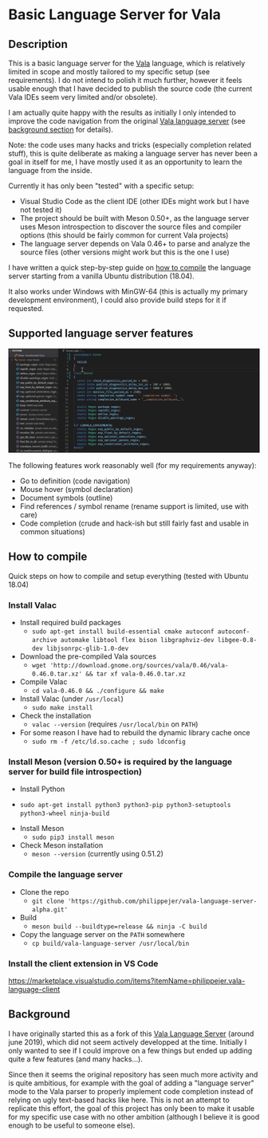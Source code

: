 # Basic Language Server for Vala

## Description

This is a basic language server for the [Vala](https://wiki.gnome.org/Projects/Vala) language, which is relatively limited in scope and mostly tailored to my specific setup (see requirements). I do not intend to polish it much further, however it feels usable enough that I have decided to publish the source code (the current Vala IDEs seem very limited and/or obsolete).

I am actually quite happy with the results as initially I only intended to improve the code navigation from the original [Vala language server](https://github.com/benwaffle/vala-language-server) (see [background section](#background) for details).

Note: the code uses many hacks and tricks (especially completion related stuff), this is quite deliberate as making a language server has never been a goal in itself for me, I have mostly used it as an opportunity to learn the language from the inside.

Currently it has only been "tested" with a specific setup:

- Visual Studio Code as the client IDE (other IDEs might work but I have not tested it)
- The project should be built with Meson 0.50+, as the language server uses Meson introspection to discover the source files and compiler options (this should be fairly common for current Vala projects)
- The language server depends on Vala 0.46+ to parse and analyze the source files (other versions might work but this is the one I use)

I have written a quick step-by-step guide on [how to compile](#how-to-compile) the language server starting from a vanilla Ubuntu distribution (18.04).

It also works under Windows with MinGW-64 (this is actually my primary development environment), I could also provide build steps for it if requested.

## Supported language server features

![Demo](https://github.com/philippejer/vala-language-client-alpha/raw/master/images/demo.gif?raw=true)

The following features work reasonably well (for my requirements anyway):

* Go to definition (code navigation)
* Mouse hover (symbol declaration)
* Document symbols (outline)
* Find references / symbol rename (rename support is limited, use with care)
* Code completion (crude and hack-ish but still fairly fast and usable in common situations)

## How to compile

Quick steps on how to compile and setup everything (tested with Ubuntu 18.04)

### Install Valac

* Install required build packages
  - `sudo apt-get install build-essential cmake autoconf autoconf-archive automake libtool flex bison libgraphviz-dev libgee-0.8-dev libjsonrpc-glib-1.0-dev`
* Download the pre-compiled Vala sources
  - `wget 'http://download.gnome.org/sources/vala/0.46/vala-0.46.0.tar.xz' && tar xf vala-0.46.0.tar.xz`
* Compile Valac
  - `cd vala-0.46.0 && ./configure && make`
* Install Valac (under `/usr/local`)
  - `sudo make install`
* Check the installation
  - `valac --version` (requires `/usr/local/bin` on `PATH`)
* For some reason I have had to rebuild the dynamic library cache once
  - `sudo rm -f /etc/ld.so.cache ; sudo ldconfig`

### Install Meson (version 0.50+ is required by the language server for build file introspection)

*  Install Python
  - `sudo apt-get install python3 python3-pip python3-setuptools python3-wheel ninja-build`
* Install Meson
  - `sudo pip3 install meson`
* Check Meson installation
  - `meson --version` (currently using 0.51.2)

### Compile the language server

* Clone the repo
  - `git clone 'https://github.com/philippejer/vala-language-server-alpha.git'`
* Build
  - `meson build --buildtype=release && ninja -C build`
* Copy the language server on the `PATH` somewhere
  - `cp build/vala-language-server /usr/local/bin`

### Install the client extension in VS Code

https://marketplace.visualstudio.com/items?itemName=philippejer.vala-language-client

## Background

I have originally started this as a fork of this [Vala Language Server](https://github.com/benwaffle/vala-language-server) (around june 2019), which did not seem actively developped at the time. Initially I only wanted to see if I could improve on a few things but ended up adding quite a few features (and many hacks...).

Since then it seems the original repository has seen much more activity and is quite ambitious, for example with the goal of adding a "language server" mode to the Vala parser to properly implement code completion instead of relying on ugly text-based hacks like here. This is not an attempt to replicate this effort, the goal of this project has only been to make it usable for my specific use case with no other ambition (although I believe it is good enough to be useful to someone else).
